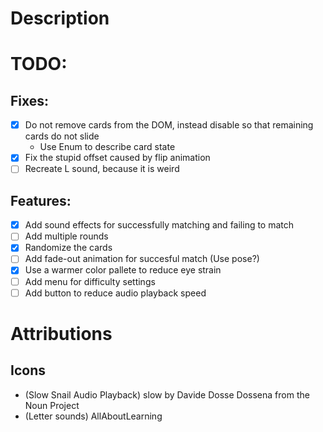 # Description

# TODO:
## Fixes:
- [x] Do not remove cards from the DOM, instead disable so that remaining cards do not slide
   - Use Enum to describe card state
- [x] Fix the stupid offset caused by flip animation
- [ ] Recreate L sound, because it is weird
## Features:
- [x] Add sound effects for successfully matching and failing to match 
- [ ] Add multiple rounds
- [x] Randomize the cards
- [ ] Add fade-out animation for succesful match (Use pose?)
- [x] Use a warmer color pallete to reduce eye strain
- [ ] Add menu for difficulty settings
- [ ] Add button to reduce audio playback speed

# Attributions
## Icons
- (Slow Snail Audio Playback) slow by Davide Dosse Dossena from the Noun Project
- (Letter sounds) AllAboutLearning